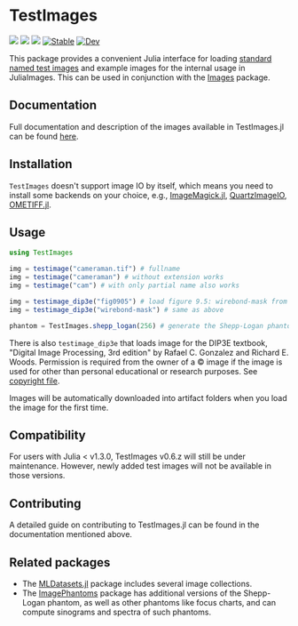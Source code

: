 # TestImages

[![][action-img]][action-url]
[![][pkgeval-img]][pkgeval-url]
[![][codecov-img]][codecov-url]
[![Stable][docstable-img]][docstable-url]
[![Dev][docdev-img]][docdev-url]

This package provides a convenient Julia interface for loading
[standard named test images](https://en.wikipedia.org/wiki/Standard_test_image) and example images for the internal usage in JuliaImages.
This can be used in conjunction with the
[Images](https://github.com/JuliaImages/Images.jl) package.

## Documentation

Full documentation and description of the images available in TestImages.jl can be found [here][doc-url].

## Installation

`TestImages` doesn't support image IO by itself, which means you need to install some backends on your choice, e.g., [ImageMagick.jl](https://github.com/JuliaIO/ImageMagick.jl), [QuartzImageIO](https://github.com/JuliaIO/QuartzImageIO.jl), [OMETIFF.jl](https://github.com/tlnagy/OMETIFF.jl).

## Usage

```julia
using TestImages

img = testimage("cameraman.tif") # fullname
img = testimage("cameraman") # without extension works
img = testimage("cam") # with only partial name also works

img = testimage_dip3e("fig0905") # load figure 9.5: wirebond-mask from the DIP3E textbook
img = testimage_dip3e("wirebond-mask") # same as above

phantom = TestImages.shepp_logan(256) # generate the Shepp-Logan phantom image
```

There is also `testimage_dip3e` that loads image for the DIP3E textbook, "Digital Image Processing,
3rd edition" by Rafael C. Gonzalez and Richard E. Woods. Permission is required from the owner of a
© image if the image is used for other than personal educational or research purposes. See
[copyright file](https://www.imageprocessingplace.com/DIP-3E/dip3e_copyrights.htm).

Images will be automatically downloaded into artifact folders when you load the image for the first time.

## Compatibility

For users with Julia < v1.3.0, TestImages v0.6.z will still be under maintenance. However, newly added test images will not be available in those versions.

## Contributing

A detailed guide on contributing to TestImages.jl can be found in the documentation mentioned above.

## Related packages

* The
[MLDatasets.jl](https://github.com/JuliaML/MLDatasets.jl)
package includes several image collections.
* The
[ImagePhantoms](https://github.com/JuliaImageRecon/ImagePhantoms.jl)
package has additional versions of the Shepp-Logan phantom,
as well as other phantoms like focus charts,
and can compute sinograms and spectra of such phantoms.

<!-- URLS -->

[pkgeval-img]: https://juliaci.github.io/NanosoldierReports/pkgeval_badges/T/TestImages.svg
[pkgeval-url]: https://juliaci.github.io/NanosoldierReports/pkgeval_badges/report.html
[action-img]: https://github.com/JuliaImages/TestImages.jl/workflows/Unit%20test/badge.svg
[action-url]: https://github.com/JuliaImages/TestImages.jl/actions
[codecov-img]: https://codecov.io/github/JuliaImages/TestImages.jl/coverage.svg?branch=master
[codecov-url]: https://codecov.io/github/JuliaImages/TestImages.jl?branch=master
[docstable-img]: https://img.shields.io/badge/docs-stable-blue.svg
[docstable-url]: https://testimages.juliaimages.org/stable/
[docdev-img]: https://img.shields.io/badge/docs-dev-blue.svg
[docdev-url]: https://testimages.juliaimages.org/dev/
[doc-url]: https://testimages.juliaimages.org
